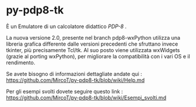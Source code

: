 # py-pdp8-tk

È un Emulatore di un calcolatore didattico _PDP-8_ .

La nuova versione 2.0, presente nel branch pdp8-wxPython utilizza una libreria grafica differente dalle versioni precedenti che sfruttano invece tkinter, più precisamente Tcl/tk. Al suo posto viene utilizzata wxWidgets (grazie al porting wxPython), per migliorare la compatibilità con i vari OS e il rendimento.

Se avete bisogno di informazioni dettagliate andate qui : https://github.com/MircoT/py-pdp8-tk/blob/wiki/Help.md

Per gli esempi svolti dovete seguire questo link : https://github.com/MircoT/py-pdp8-tk/blob/wiki/Esempi_svolti.md
